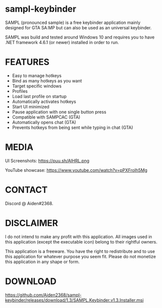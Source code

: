 # sampl-keybinder
SAMPL (pronounced sample) is a free keybinder application mainly designed for GTA SA:MP but can also be used as an universal keybinder.

SAMPL was build and tested around Windows 10 and requires you to have .NET framework 4.6.1 (or newer) installed in order to run.

# FEATURES

* Easy to manage hotkeys
* Bind as many hotkeys as you want
* Target specific windows
* Profiles
* Load last profile on startup
* Automatically activates hotkeys
* Start UI minimized
* Pause application with one single button press
* Compatible with SAMPCAC (GTA)
* Automatically opens chat (GTA)
* Prevents hotkeys from being sent while typing in chat (GTA)

# MEDIA

UI Screenshots: https://puu.sh/AIHRL.png

YouTube showcase: https://www.youtube.com/watch?v=pPXFroIh5Mg

# CONTACT

Discord @ Aiden#2368.

# DISCLAIMER

I do not intend to make any profit with this application. All images used in this application (except the executable icon) belong to their rightful owners.

This application is a freeware. You have the right to redistribute and to use this application for whatever purpose you seem fit. Please do not monetize this application in any shape or form.

# DOWNLOAD
https://github.com/Aiden2368/sampl-keybinder/releases/download/1.3/SAMPL.Keybinder.v1.3.Installer.msi
